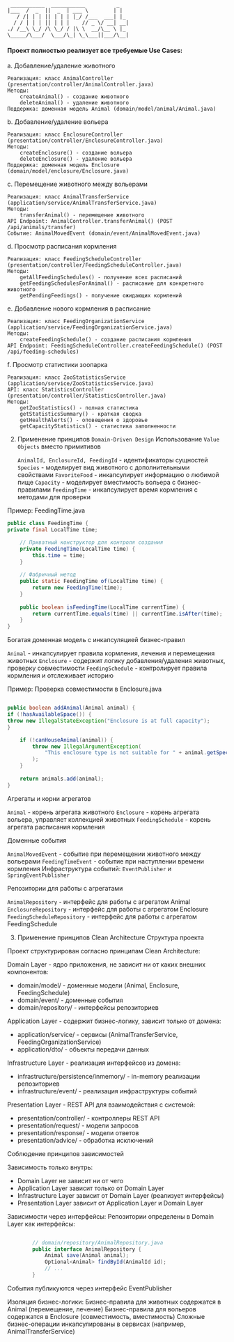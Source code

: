 ```
 ___________  ___________          _   
|___  /  _  ||  _  | ___ \        | |  
   / /| | | || | | | |_/ /___  ___| |_ 
  / / | | | || | | |    // _ \/ __| __|
./ /__\ \_/ /\ \_/ / |\ \  __/\__ \ |_ 
\_____/\___/  \___/\_| \_\___||___/\__|
```

#### Проект полностью реализует все требуемые Use Cases:
a. Добавление/удаление животного

    Реализация: класс AnimalController (presentation/controller/AnimalController.java)
    Методы:
        createAnimal() - создание животного
        deleteAnimal() - удаление животного
    Поддержка: доменная модель Animal (domain/model/animal/Animal.java)

b. Добавление/удаление вольера

    Реализация: класс EnclosureController (presentation/controller/EnclosureController.java)
    Методы:
        createEnclosure() - создание вольера
        deleteEnclosure() - удаление вольера
    Поддержка: доменная модель Enclosure (domain/model/enclosure/Enclosure.java)

c. Перемещение животного между вольерами

    Реализация: класс AnimalTransferService (application/service/AnimalTransferService.java)
    Методы:
        transferAnimal() - перемещение животного
    API Endpoint: AnimalController.transferAnimal() (POST /api/animals/transfer)
    Событие: AnimalMovedEvent (domain/event/AnimalMovedEvent.java)

d. Просмотр расписания кормления

    Реализация: класс FeedingScheduleController (presentation/controller/FeedingScheduleController.java)
    Методы:
        getAllFeedingSchedules() - получение всех расписаний
        getFeedingSchedulesForAnimal() - расписание для конкретного животного
        getPendingFeedings() - получение ожидающих кормлений

e. Добавление нового кормления в расписание

    Реализация: класс FeedingOrganizationService (application/service/FeedingOrganizationService.java)
    Методы:
        createFeedingSchedule() - создание расписания кормления
    API Endpoint: FeedingScheduleController.createFeedingSchedule() (POST /api/feeding-schedules)

f. Просмотр статистики зоопарка

    Реализация: класс ZooStatisticsService (application/service/ZooStatisticsService.java)
    API: класс StatisticsController (presentation/controller/StatisticsController.java)
    Методы:
        getZooStatistics() - полная статистика
        getStatisticsSummary() - краткая сводка
        getHealthAlerts() - оповещения о здоровье
        getCapacityStatistics() - статистика заполненности

2. Применение принципов `Domain-Driven Design`
   Использование `Value Objects` вместо примитивов

   `AnimalId, EnclosureId, FeedingId` - идентификаторы сущностей
   `Species` - моделирует вид животного с дополнительными свойствами
   `FavoriteFood` - инкапсулирует информацию о любимой пище
   `Capacity` - моделирует вместимость вольера с бизнес-правилами
   `FeedingTime` - инкапсулирует время кормления с методами для проверки

Пример: FeedingTime.java


```java
public class FeedingTime {
private final LocalTime time;

    // Приватный конструктор для контроля создания
    private FeedingTime(LocalTime time) {
        this.time = time;
    }
    
    // Фабричный метод
    public static FeedingTime of(LocalTime time) {
        return new FeedingTime(time);
    }
    
    public boolean isFeedingTime(LocalTime currentTime) {
        return currentTime.equals(time) || currentTime.isAfter(time);
    }
}
```

Богатая доменная модель с инкапсуляцией бизнес-правил

`Animal` - инкапсулирует правила кормления, лечения и перемещения животных
`Enclosure` - содержит логику добавления/удаления животных, проверку совместимости
`FeedingSchedule` - контролирует правила кормления и отслеживает историю

Пример: Проверка совместимости в Enclosure.java

```java

public boolean addAnimal(Animal animal) {
if (!hasAvailableSpace()) {
throw new IllegalStateException("Enclosure is at full capacity");
}

    if (!canHouseAnimal(animal)) {
        throw new IllegalArgumentException(
            "This enclosure type is not suitable for " + animal.getSpecies().getValue()
        );
    }
    
    return animals.add(animal);
}
```

Агрегаты и корни агрегатов

`Animal` - корень агрегата животного
`Enclosure` - корень агрегата вольера, управляет коллекцией животных
`FeedingSchedule` - корень агрегата расписания кормления

Доменные события

`AnimalMovedEvent` - событие при перемещении животного между вольерами
`FeedingTimeEvent` - событие при наступлении времени кормления
Инфраструктура событий: `EventPublisher` и `SpringEventPublisher`

Репозитории для работы с агрегатами

`AnimalRepository` - интерфейс для работы с агрегатом Animal
`EnclosureRepository` - интерфейс для работы с агрегатом Enclosure
`FeedingScheduleRepository` - интерфейс для работы с агрегатом FeedingSchedule

3. Применение принципов Clean Architecture
   Структура проекта

Проект структурирован согласно принципам Clean Architecture:

Domain Layer - ядро приложения, не зависит ни от каких внешних компонентов:
- domain/model/ - доменные модели (Animal, Enclosure, FeedingSchedule)
- domain/event/ - доменные события
- domain/repository/ - интерфейсы репозиториев

Application Layer - содержит бизнес-логику, зависит только от домена:
- application/service/ - сервисы (AnimalTransferService, FeedingOrganizationService)
- application/dto/ - объекты передачи данных

Infrastructure Layer - реализация интерфейсов из домена:
- infrastructure/persistence/inmemory/ - in-memory реализации репозиториев
- infrastructure/event/ - реализация инфраструктуры событий

Presentation Layer - REST API для взаимодействия с системой:
- presentation/controller/ - контроллеры REST API
- presentation/request/ - модели запросов
- presentation/response/ - модели ответов
- presentation/advice/ - обработка исключений

Соблюдение принципов зависимостей

Зависимость только внутрь:
- Domain Layer не зависит ни от чего
- Application Layer зависит только от Domain Layer
- Infrastructure Layer зависит от Domain Layer (реализует интерфейсы)
- Presentation Layer зависит от Application Layer и Domain Layer

Зависимости через интерфейсы:
Репозитории определены в Domain Layer как интерфейсы:

```java

        // domain/repository/AnimalRepository.java
        public interface AnimalRepository {
            Animal save(Animal animal);
            Optional<Animal> findById(AnimalId id);
            // ...
        }
```
События публикуются через интерфейс EventPublisher

Изоляция бизнес-логики:
Бизнес-правила для животных содержатся в Animal (перемещение, лечение)
Бизнес-правила для вольеров содержатся в Enclosure (совместимость, вместимость)
Сложные бизнес-операции инкапсулированы в сервисах (например, AnimalTransferService)
